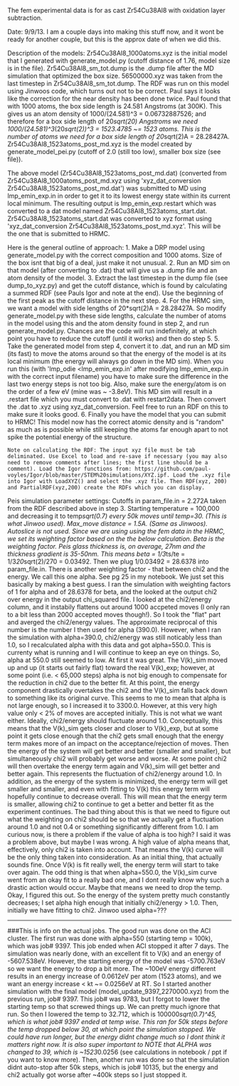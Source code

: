 The fem experimental data is for as cast Zr54Cu38Al8 with oxidation layer subtraction. 

Date: 9/9/13. I am a couple days into making this stuff now, and it wont be ready for another couple, but this is the approx date of when we did this.


Description of the models:
Zr54Cu38Al8_1000atoms.xyz is the initial model that I generated with generate_model.py (cutoff distance of 1.76, model size is in the file).
Zr54Cu38Al8_sm_tot.dump is the .dump file after the MD simulation that optimized the box size.
56500000.xyz was taken from the last timestep in Zr54Cu38Al8_sm_tot.dump. The RDF was run on this model using Jinwoos code, which turns out not to be correct. Paul says it looks like the correction for the near density has been done twice.
Paul found that with 1000 atoms, the box side length is 24.581 Angstroms (at 300K). This gives us an atom density of 1000/(24.581)^3 = 0.06732887526; and therefore for a box side length of 20*sqrt(20) Angstroms we need 1000/(24.581)^3*(20*sqrt(2))^3 = 1523.4785 ~= 1523 atoms. This is the number of atoms we need for a box side length of 20*sqrt(2)A = 28.28427A.
Zr54Cu38Al8_1523atoms_post_md.xyz is the model created by generate_model_pei.py (cutoff of 2.0 (still too low), smaller box size (see file)).

The above model (Zr54Cu38Al8_1523atoms_post_md.dat) (converted from Zr54Cu38Al8_1000atoms_post_md.xyz using 'xyz_dat_conversion Zr54Cu38Al8_1523atoms_post_md.dat') was submitted to MD using lmp_emin_exp.in in order to get it to its lowest energy state within its current local minimum. The resulting output is lmp_emin_exp.restart which was converted to a dat model named Zr54Cu38Al8_1523atoms_start.dat.
Zr54Cu38Al8_1523atoms_start.dat was converted to xyz format using 'xyz_dat_conversion Zr54Cu38Al8_1523atoms_post_md.xyz'. This will be the one that is submitted to HRMC.


Here is the general outline of approach:
    1. Make a DRP model using generate_model.py with the correct composition and 1000 atoms. Size of the box isnt that big of a deal, just make it not unusual. 
    2. Run an MD sim on that model (after converting to .dat) that will give us a .dump file and an atom density of the model.
    3. Extract the last timestep in the dump file (see dump_to_xyz.py) and get the cutoff distance, which is found by calculating a summed RDF (see Pauls Igor and note at the end). Use the beginning of the first peak as the cutoff distance in the next step.
    4. For the HRMC sim, we want a model with side lengths of 20*sqrt(2)A = 28.28427A. So modify generate_model.py with these side lengths, calculate the number of atoms in the model using this and the atom density found in step 2, and run generate_model.py. Chances are the code will run indefinitely, at which point you have to reduce the cutoff (until it works) and then do step 5.
    5. Take the generated model from step 4, convert it to .dat, and run an MD sim (its fast) to move the atoms around so that the energy of the model is at its local minimum (the energy will always go down in the MD sim). When you run this (with 'lmp_odie <lmp_emin_exp.in' after modifying lmp_emin_exp.in with the correct input filename) you have to make sure the difference in the last two energy steps is not too big. Also, make sure the energy/atom is on the order of a few eV (mine was ~ -3.8eV). This MD sim will result in a .restart file which you must convert to .dat with restart2data. Then convert the .dat to .xyz using xyz_dat_conversion. Feel free to run an RDF on this to make sure it looks good.
    6. Finally you have the model that you can submit to HRMC! This model now has the correct atomic density and is "random" as much as is possible while still keeping the atoms far enough apart to not spike the potential energy of the structure.


    Note on calculating the RDF: The input xyz file must be tab deliminated. Use Excel to load and re-save if necessary (you may also need to remove comments after lines; the first line should be a comment). Load the Igor functions from: https://github.com/paul-voyles/Igor/blob/master/STEM%20simulations/XYZ.ipf. Load the .xyz file into Igor with LoadXYZ() and select the .xyz file. Then RDF(xyz, 200) and PartialRDF(xyz,200) create the RDFs which you can display.



Peis simulation parameter settings:
Cutoffs in param_file.in = 2.272A taken from the RDF described above in step 3.
Starting temperature = 100,000 and decreasing it to temp*sqrt(0.7) every 50k moves until temp=30. (This is what Jinwoo used).
Max_move distance = 1.5A. (Same as Jinwoos).
Autoslice is not used.
Since we are using using the fem data in the HRMC, we set its weighting factor based on the the below calculation. Beta is the weighting factor.
Peis glass thickness is, on average, 27nm and the thickness gradient is 35-50nm. This means beta = 1/3*ts/te = 1/3*20*sqrt(2)/270 = 0.03492. Then we plug 1/0.03492 = 28.6378 into param_file.in.
There is another weighting factor - that between chi2 and the energy. We call this one alpha. See pg 25 in my notebook. We just set this basically by making a best guess. I ran the simulation with weighting factors of 1 for alpha and of 28.6378 for beta, and the looked at the output chi2 over energy in the output chi_squared file. I looked at the chi2/energy column, and it instabily flattens out around 1000 accpeted moves (I only ran to a bit less than 2000 accepted moves though!). So I took the "flat" part and averged the chi2/energy values. The approximate reciprocal of this number is the number I then used for alpha (390.0). However, when I ran the simulation with alpha=390.0, chi2/energy was still noticably less than 1.0, so I recalculated alpha with this data and got alpha=550.0. This is currenty what is running and I will continue to keep an eye on things.
So, alpha at 550.0 still seemed to low. At first it was great. The V(k)_sim moved up and up (it starts out fairly flat) toward the real V(k)_exp; however, at some point (i.e. < 65,000 steps) alpha is not big enough to compensate for the reduction in chi2 due to the better fit. At this point, the energy component drastically overtakes the chi2 and the V(k)_sim falls back down to something like its original curve. This seems to me to mean that alpha is not large enough, so I increased it to 3300.0. However, at this very high value only < 2% of moves are accepted initially. This is not what we want either.
Ideally, chi2/energy should fluctuate around 1.0. Conceptually, this means that the V(k)_sim gets closer and closer to V(k)_exp, but at some point it gets close enough that the chi2 gets small enough that the energy term makes more of an impact on the acceptance/rejection of moves. Then the energy of the system will get better and better (smaller and smaller), but simultaneously chi2 will probably get worse and worse. At some point chi2 will then overtake the energy term again and V(k)_sim will get better and better again. This represents the fluctuation of chi2/energy around 1.0. In addition, as the energy of the system is minimized, the energy term will get smaller and smaller, and even with fitting to V(k) this energy term will hopefully continue to decrease overall. This will mean that the energy term is smaller, allowing chi2 to continue to get a better and better fit as the experiment continues.
The bad thing about this is that we need to figure out what the weighting on chi2 should be so that we actually get a fluctuation around 1.0 and not 0.4 or something significantly different from 1.0. I am curious now, is there a problem if the value of alpha is too high? I said it was a problem above, but maybe I was wrong. A high value of alpha means that, effectively, only chi2 is taken into account. That means the V(k) curve will be the only thing taken into consideration. As an initial thing, that actually sounds fine. Once V(k) is fit really well, the energy term will start to take over again.
The odd thing is that when alpha=550.0, the V(k)_sim curve went from an okay fit to a really bad one, and I dont really know why such a drastic action would occur. Maybe that means we need to drop the temp. Okay, I figured this out. So the energy of the system pretty much constantly decreases; I set alpha high enough that initially chi2/energy > 1.0. Then, initially we have fitting to chi2.
Jinwoo used alpha=???


--------------------------------------------------------

###This is info on the actual jobs.
The good run was done on the ACI cluster. The first run was done with alpha=550 (starting temp = 100k), which was job# 9397. This job ended when ACI stopped it after 7 days. The simulation was nearly done, with an excellent fit to V(k) and an energy of -5607.538eV. However, the starting energy of the model was -5700.763eV so we want the energy to drop a bit more. The ~100eV energy different results in an energy increase of 0.0612eV per atom (1523 atoms), and we want an energy increase < kt ~= 0.0256eV at RT.
So I started another simulation with the final model (model_update_9397_2270000.xyz) from the previous run, job# 9397. This job# was 9783, but I forgot to lower the starting temp so that screwed things up. We can pretty much ignore that run. So then I lowered the temp to 32.712, which is 100000*sqrt(0.7)^45, which is what job# 9397 ended at temp wise. This ran for 50k steps before the temp dropped below 30, at which point the simulation stopped. We could have run longer, but the energy didnt change much so I dont think it matters right now. It is also super important to NOTE that ALPHA was changed to 39, which is ~1523*0.0256 (see calculations in notebook / ppt if you want to know more). Then, another run was done so that the simulation didnt auto-stop after 50k steps, which is job# 10135, but the energy and chi2 actually got worse after ~400k steps so I just stopped it.

